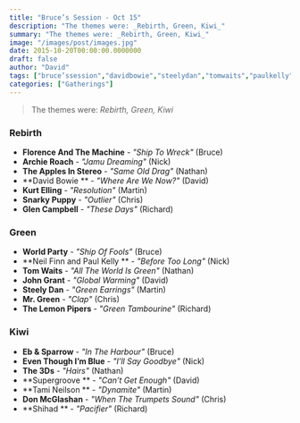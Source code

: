 ```yaml
---
title: "Bruce’s Session - Oct 15"
description: "The themes were: _Rebirth, Green, Kiwi_"
summary: "The themes were: _Rebirth, Green, Kiwi_"
image: "/images/post/images.jpg"
date: 2015-10-20T00:00:00.0000000
draft: false
author: "David"
tags: ["bruce’ssession","davidbowie","steelydan","tomwaits","paulkelly","johngrant","archieroach","glencampbell","donmcglashan","tamineilson","shihad","neilfinn","kurtelling","worldparty","ebandsparrow","thelemonpipers","the3ds","mrgreen","snarkypuppy","supergroove","theapplesinstereo","eventhoughi’mblue","florenceandthemachine"]
categories: ["Gatherings"]
---
```

> The themes were: _Rebirth, Green, Kiwi_
### Rebirth
- **Florence And The Machine** - _"Ship To Wreck"_ (Bruce)
- **Archie Roach** - _"Jamu Dreaming"_ (Nick)
- **The Apples In Stereo** - _"Same Old Drag"_ (Nathan)
- **David Bowie ** - _"Where Are We Now?"_ (David)
- **Kurt Elling** - _"Resolution"_ (Martin)
- **Snarky Puppy** - _"Outlier"_ (Chris)
- **Glen Campbell** - _"These Days"_ (Richard)
### Green
- **World Party** - _"Ship Of Fools"_ (Bruce)
- **Neil Finn and Paul Kelly ** - _"Before Too Long"_ (Nick)
- **Tom Waits** - _"All The World Is Green"_ (Nathan)
- **John Grant** - _"Global Warming"_ (David)
- **Steely Dan** - _"Green Earrings"_ (Martin)
- **Mr. Green** - _"Clap"_ (Chris)
- **The Lemon Pipers** - _"Green Tambourine"_ (Richard)
### Kiwi
- **Eb & Sparrow** - _"In The Harbour"_ (Bruce)
- **Even Though I’m Blue** - _"I’ll Say Goodbye"_ (Nick)
- **The 3Ds** - _"Hairs"_ (Nathan)
- **Supergroove ** - _"Can’t Get Enough"_ (David)
- **Tami Neilson ** - _"Dynamite"_ (Martin)
- **Don McGlashan** - _"When The Trumpets Sound"_ (Chris)
- **Shihad ** - _"Pacifier"_ (Richard)

